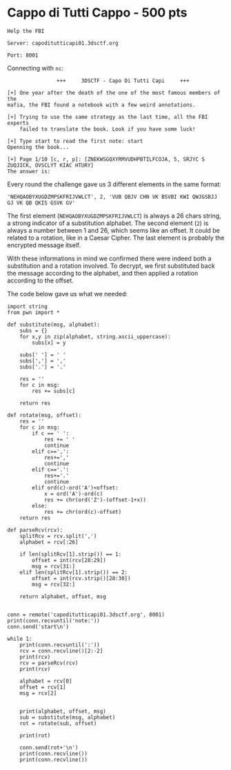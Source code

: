 # Cappo di Tutti Cappo - 500 pts

~~~
Help the FBI

Server: capoditutticapi01.3dsctf.org

Port: 8001
~~~

Connecting with `nc`:

~~~
                +++     3DSCTF - Capo Di Tutti Capi     +++

[+] One year after the death of the one of the most famous members of the
mafia, the FBI found a notebook with a few weird annotations.

[+] Trying to use the same strategy as the last time, all the FBI experts
    failed to translate the book. Look if you have some luck!

[+] Type start to read the first note: start
Openning the book...

[+] Page 1/10 [c, r, p]: [ZNEKWSGQXYRMVUDHPBTILFCOJA, 5, SRJYC S ZUQJICK, OVSCLYT KIAC HTURY]
The answer is:                                    
~~~

Every round the challenge gave us 3 different elements in the same format:

    'NEHQAOBYXUGDZMPSKFRIJVWLCT', 2, 'VUB QBJV CHN VK BSVBI KWI QWJGSBJJ GJ VK QB QKIS GSVK GV'

The first element (`NEHQAOBYXUGDZMPSKFRIJVWLCT`) is always a 26 chars string, a strong indicator of a substitution alphabet. The second element (`2`) is always a number between 1 and 26, which seems like an offset. It could be related to a rotation, like in a Caesar Cipher. The last element is probably the encrypted message itself.

With these informations in mind we confirmed there were indeed both a substitution and a rotation involved. To decrypt, we first substituted back the message according to the alphabet, and then applied a rotation according to the offset.

The code below gave us what we needed:

~~~
import string
from pwn import *

def substitute(msg, alphabet):
    subs = {}
    for x,y in zip(alphabet, string.ascii_uppercase):
        subs[x] = y

    subs[' '] = ' '
    subs[','] = ','
    subs['.'] = '.'

    res = ''
    for c in msg:
        res += subs[c]

    return res

def rotate(msg, offset):
    res = ''
    for c in msg:
        if c == ' ':
            res += ' '
            continue
        elif c==',':
            res+=','
            continue
        elif c=='.':
            res+='.'
            continue
        elif ord(c)-ord('A')<offset:
            x = ord('A')-ord(c)
            res += chr(ord('Z')-(offset-1+x))
        else:
            res += chr(ord(c)-offset)
    return res

def parseRcv(rcv):
    splitRcv = rcv.split(',')
    alphabet = rcv[:26]

    if len(splitRcv[1].strip()) == 1:
        offset = int(rcv[28:29])
        msg = rcv[31:]
    elif len(splitRcv[1].strip()) == 2:
        offset = int(rcv.strip()[28:30])
        msg = rcv[32:]

    return alphabet, offset, msg


conn = remote('capoditutticapi01.3dsctf.org', 8001)
print(conn.recvuntil('note:'))
conn.send('start\n')

while 1:
    print(conn.recvuntil(':'))
    rcv = conn.recvline()[2:-2]
    print(rcv)
    rcv = parseRcv(rcv)
    print(rcv)

    alphabet = rcv[0]
    offset = rcv[1]
    msg = rcv[2]


    print(alphabet, offset, msg)
    sub = substitute(msg, alphabet)
    rot = rotate(sub, offset)

    print(rot)

    conn.send(rot+'\n')
    print(conn.recvline())
    print(conn.recvline())
~~~
